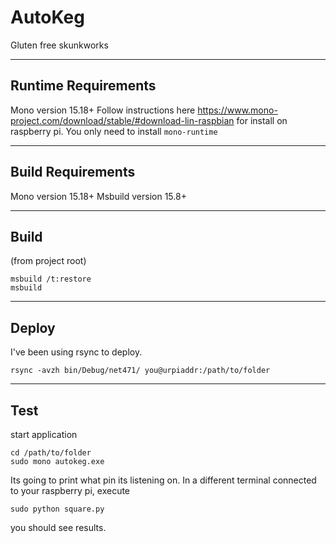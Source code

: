 # AutoKeg
Gluten free skunkworks

---
Runtime Requirements
---
Mono version 15.18+
Follow instructions here https://www.mono-project.com/download/stable/#download-lin-raspbian for install on raspberry pi.
You only need to install `mono-runtime` 

---
Build Requirements
---
Mono version 15.18+
Msbuild version 15.8+

---
Build
---
(from project root)

```
msbuild /t:restore
msbuild
```
  
 ---
 Deploy
 ---
 I've been using rsync to deploy.
 
 `rsync -avzh bin/Debug/net471/ you@urpiaddr:/path/to/folder`
 
 ---
 Test
 ---
 start application 
 
 ```
 cd /path/to/folder
 sudo mono autokeg.exe
 ```
 Its going to print what pin its listening on. In a different terminal connected to your raspberry pi, execute
 ```
 sudo python square.py
 ```
 you should see results.
